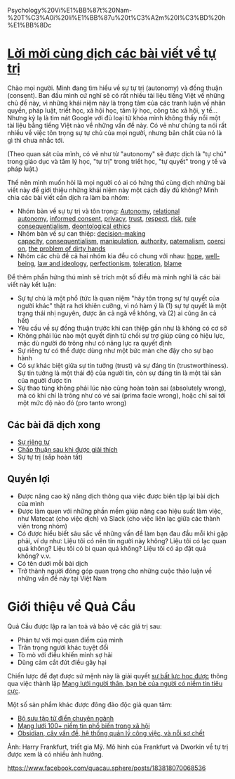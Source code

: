Psychology%20Vi%E1%BB%87t%20Nam-%20T%C3%A0i%20li%E1%BB%87u%20t%C3%A2m%20l%C3%BD%20h%E1%BB%8Dc

# [Lời mời cùng dịch các bài viết về tự trị](https://xn--qucu-hr5aza.cc/loi-moi-cung-dich-cac-bai-viet-ve-tu-tri/?utm_source=F+G+%C2%BB+Psychology+Vi%E1%BB%87t+Nam-+T%C3%A0i+li%E1%BB%87u+t%C3%A2m+l%C3%BD+h%E1%BB%8Dc&utm_medium=L%E1%BB%9Di+m%E1%BB%9Di+c%C3%B9ng+d%E1%BB%8Bch+c%C3%A1c+b%C3%A0i+vi%E1%BA%BFt+v%E1%BB%81+t%E1%BB%B1+tr%E1%BB%8B&utm_campaign=Giai+%C4%91o%E1%BA%A1n+1) 

Chào mọi người. Mình đang tìm hiểu về sự tự trị (autonomy) và đồng thuận (consent). Ban đầu mình cứ nghĩ sẽ có rất nhiều tài liệu tiếng Việt về những chủ đề này, vì những khái niệm này là trọng tâm của các tranh luận về nhân quyền, pháp luật, triết học, xã hội học, tâm lý học, công tác xã hội, y tế... Nhưng kỳ lạ là tìm nát Google với đủ loại từ khóa mình không thấy nổi một tài liệu bằng tiếng Việt nào về những vấn đề này. Có vẻ như chúng ta nói rất nhiều về việc tôn trọng sự tự chủ của mọi người, nhưng bản chất của nó là gì thì chưa nhắc tới.

(Theo quan sát của mình, có vẻ như từ "autonomy" sẽ được dịch là "tự chủ" trong giáo dục và tâm lý học, "tự trị" trong triết học, "tự quyết" trong y tế và pháp luật.)

Thế nên mình muốn hỏi là mọi người có ai có hứng thú cùng dịch những bài viết này để giới thiệu những khái niệm này một cách đầy đủ không? Mình chia các bài viết cần dịch ra làm ba nhóm:

- Nhóm bàn về sự tự trị và tôn trọng: [Autonomy](https://iep.utm.edu/autonomy/), [relational autonomy](https://plato.stanford.edu/entries/feminism-autonomy/), [informed consent](https://plato.stanford.edu/entries/informed-consent/), [privacy](https://plato.stanford.edu/entries/privacy/), [trust](https://plato.stanford.edu/entries/trust/), [respect](https://plato.stanford.edu/entries/respect/), [risk](https://plato.stanford.edu/entries/risk/), [rule consequentialism](https://plato.stanford.edu/entries/consequentialism-rule/), [deontological ethics](https://plato.stanford.edu/entries/ethics-deontological/)
- Nhóm bàn về sự can thiệp: [decision-making capacity](https://plato.stanford.edu/entries/decision-capacity/), [consequentialism](https://plato.stanford.edu/entries/consequentialism/), [manipulation](https://plato.stanford.edu/entries/ethics-manipulation/), [authority](https://plato.stanford.edu/entries/authority/), [paternalism](https://plato.stanford.edu/entries/paternalism/), [coercion](https://plato.stanford.edu/entries/coercion/), [the problem of dirty hands](https://plato.stanford.edu/entries/dirty-hands/)
- Nhóm các chủ đề cả hai nhóm kia đều có chung với nhau: [hope](https://plato.stanford.edu/entries/hope/), [well-being](https://plato.stanford.edu/entries/well-being/), [law and ideology](https://plato.stanford.edu/entries/law-ideology/), [perfectionism](https://plato.stanford.edu/entries/perfectionism-moral/), [toleration](https://plato.stanford.edu/entries/toleration/), [blame](https://plato.stanford.edu/entries/blame/)

Để thêm phần hứng thú mình sẽ trích một số điều mà mình nghĩ là các bài viết này kết luận:

- Sự tự chủ là một phổ (tức là quan niệm "hãy tôn trọng sự tự quyết của người khác" thật ra hơi khiên cưỡng, vì nó hàm ý là (1) sự tự quyết là một trạng thái nhị nguyên, được ăn cả ngã về không, và (2) ai cũng ăn cả hết)
- Yêu cầu về sự đồng thuận trước khi can thiệp gần như là không có cơ sở
- Không phải lúc nào một quyết định từ chối sự trợ giúp cũng có hiệu lực, mặc dù người đó trông như có năng lực ra quyết định 
- Sự riêng tư có thể được dùng như một bức màn che đậy cho sự bạo hành 
- Có sự khác biệt giữa sự tin tưởng (trust) và sự đáng tin (trustworthiness). Sự tin tưởng là một thái độ của người tin, còn sự đáng tin là một tài sản của người được tin 
- Sự thao túng không phải lúc nào cũng hoàn toàn sai (absolutely wrong), mà có khi chỉ là trông như có vẻ sai (prima facie wrong), hoặc chỉ sai tới một mức độ nào đó (pro tanto wrong)

## Các bài đã dịch xong
- [Sự riêng tư](https://xn--qucu-hr5aza.cc/su-rieng-tu/?utm_source=Psychology%20Vi%E1%BB%87t%20Nam-%20T%C3%A0i%20li%E1%BB%87u%20t%C3%A2m%20l%C3%BD%20h%E1%BB%8Dc+%C2%BB+L%E1%BB%9Di+m%E1%BB%9Di+c%C3%B9ng+d%E1%BB%8Bch+c%C3%A1c+b%C3%A0i+vi%E1%BA%BFt+v%E1%BB%81+t%E1%BB%B1+tr%E1%BB%8B&utm_medium=S%E1%BB%B1+ri%C3%AAng+t%C6%B0&utm_campaign=Giai+%C4%91o%E1%BA%A1n+1)
- [Chấp thuận sau khi được giải thích](https://xn--qucu-hr5aza.cc/chap-thuan-sau-khi-duoc-giai-thich/?utm_source=Psychology%20Vi%E1%BB%87t%20Nam-%20T%C3%A0i%20li%E1%BB%87u%20t%C3%A2m%20l%C3%BD%20h%E1%BB%8Dc+%C2%BB+L%E1%BB%9Di+m%E1%BB%9Di+c%C3%B9ng+d%E1%BB%8Bch+c%C3%A1c+b%C3%A0i+vi%E1%BA%BFt+v%E1%BB%81+t%E1%BB%B1+tr%E1%BB%8B&utm_medium=Ch%E1%BA%A5p+thu%E1%BA%ADn+sau+khi+%C4%91%C6%B0%E1%BB%A3c+gi%E1%BA%A3i+th%C3%ADch&utm_campaign=Giai+%C4%91o%E1%BA%A1n+1) 
- Sự tự trị (sắp hoàn tất) 

## Quyền lợi
- Được nâng cao kỹ năng dịch thông qua việc được biên tập lại bài dịch của mình
- Được làm quen với những phần mềm giúp nâng cao hiệu suất làm việc, như Matecat (cho việc dịch) và Slack (cho việc liên lạc giữa các thành viên trong nhóm) 
- Có được hiểu biết sâu sắc về những vấn đề làm bạn đau đầu mỗi khi gặp phải, ví dụ như: Liệu tôi có nên tin người này không? Liệu tôi có lạc quan quá không? Liệu tôi có bi quan quá không? Liệu tôi có áp đặt quá không? v.v.
- Có tên dưới mỗi bài dịch
- Trở thành người đóng góp quan trọng cho những cuộc thảo luận về những vấn đề này tại Việt Nam

# Giới thiệu về Quả Cầu
Quả Cầu được lập ra lan toả và bảo vệ các giá trị sau:
 
- Phản tư với mọi quan điểm của mình
- Trân trọng người khác tuyệt đối
- Tò mò với điều khiến mình sợ hãi
- Dũng cảm cắt đứt điều gây hại

Chiến lược để đạt được sứ mệnh này là giải quyết [sự bất lực học được](https://Quảcầu.com/su-bat-luc-hoc-duoc?utm_source=Psychology%20Vi%E1%BB%87t%20Nam-%20T%C3%A0i%20li%E1%BB%87u%20t%C3%A2m%20l%C3%BD%20h%E1%BB%8Dc%20%C2%BB%20d%E1%BB%8Bch%20t%E1%BB%B1%20ch%E1%BB%A7&utm_medium=S%E1%BB%B1%20b%E1%BA%A5t%20l%E1%BB%B1c%20h%E1%BB%8Dc%20%C4%91%C6%B0%E1%BB%A3c%20l%C3%A0%20g%C3%AC%3F&utm_campaign=Giai+%C4%91o%E1%BA%A1n+1) thông qua việc thành lập [Mạng lưới người thân, bạn bè của người có niềm tin tiêu cực](https://xn--qucu-hr5aza.cc/mang-luoi-nguoi-than-ban-be-nguoi-co-niem-tin-tieu-cuc/?utm_source=F+G+%C2%BB+Psychology+Vi%E1%BB%87t+Nam-+T%C3%A0i+li%E1%BB%87u+t%C3%A2m+l%C3%BD+h%E1%BB%8Dc+%C2%BB+L%E1%BB%9Di+m%E1%BB%9Di+c%C3%B9ng+d%E1%BB%8Bch+c%C3%A1c+b%C3%A0i+vi%E1%BA%BFt+v%E1%BB%81+t%E1%BB%B1+tr%E1%BB%8B&utm_medium=M%E1%BA%A1ng+l%C6%B0%E1%BB%9Bi+ng%C6%B0%E1%BB%9Di+th%C3%A2n%2C+b%E1%BA%A1n+b%C3%A8+c%E1%BB%A7a+ncnttc&utm_campaign=Giai+%C4%91o%E1%BA%A1n+1).

Một số sản phẩm khác được đông đảo độc giả quan tâm:
- [Bộ sưu tập từ điển chuyên ngành](https://Quảcầu.com/tu-dien-chuyen-nganh?utm_source=Psychology%20Vi%E1%BB%87t%20Nam-%20T%C3%A0i%20li%E1%BB%87u%20t%C3%A2m%20l%C3%BD%20h%E1%BB%8Dc%20%C2%BB%20d%E1%BB%8Bch%20t%E1%BB%B1%20ch%E1%BB%A7&utm_medium=T%E1%BB%AB%20%C4%91i%E1%BB%83n%20chuy%C3%AAn%20ng%C3%A0nh&utm_campaign=Giai+%C4%91o%E1%BA%A1n+1)
- [Mạng lưới 100+ niềm tin phổ biến trong xã hội](https://xn--qucu-hr5aza.cc/phan-tich-mot-mang-luoi-100-niem-tin/?utm_source=F+G+%C2%BB+Psychology+Vi%E1%BB%87t+Nam-+T%C3%A0i+li%E1%BB%87u+t%C3%A2m+l%C3%BD+h%E1%BB%8Dc+%C2%BB+L%E1%BB%9Di+m%E1%BB%9Di+c%C3%B9ng+d%E1%BB%8Bch+c%C3%A1c+b%C3%A0i+vi%E1%BA%BFt+v%E1%BB%81+t%E1%BB%B1+tr%E1%BB%8B&utm_medium=Ph%C3%A2n+t%C3%ADch+m%E1%BB%99t+m%E1%BA%A1ng+l%C6%B0%E1%BB%9Bi+100%2B+ni%E1%BB%81m+tin&utm_campaign=Giai+%C4%91o%E1%BA%A1n+1) 
- [Obsidian, cây vấn đề, hệ thống quản lý công việc, và nỗi sợ chết](https://xn--qucu-hr5aza.cc/obsidian?utm_source=F+G+%C2%BB+Psychology+Vi%E1%BB%87t+Nam-+T%C3%A0i+li%E1%BB%87u+t%C3%A2m+l%C3%BD+h%E1%BB%8Dc+%C2%BB+L%E1%BB%9Di+m%E1%BB%9Di+c%C3%B9ng+d%E1%BB%8Bch+c%C3%A1c+b%C3%A0i+vi%E1%BA%BFt+v%E1%BB%81+t%E1%BB%B1+tr%E1%BB%8B&utm_medium=Obsidian&utm_campaign=Giai+%C4%91o%E1%BA%A1n+1)

Ảnh: Harry Frankfurt, triết gia Mỹ. Mô hình của Frankfurt và Dworkin về tự trị được xem là có nhiều ảnh hưởng.

https://www.facebook.com/quacau.sphere/posts/183818070068536
